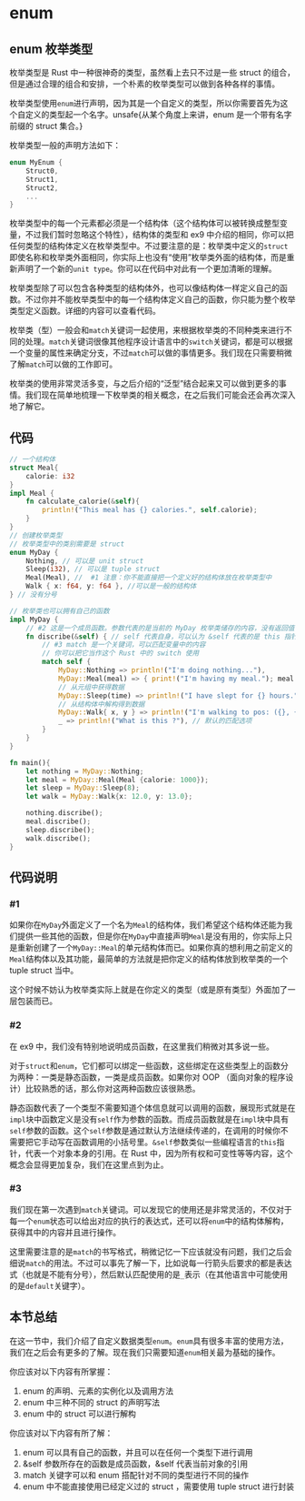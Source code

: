 # enum

## enum 枚举类型

枚举类型是 Rust 中一种很神奇的类型，虽然看上去只不过是一些 struct 的组合，但是通过合理的组合和安排，一个朴素的枚举类型可以做到各种各样的事情。

枚举类型使用`enum`进行声明，因为其是一个自定义的类型，所以你需要首先为这个自定义的类型起一个名字。unsafe{从某个角度上来讲，enum 是一个带有名字前缀的 struct 集合。}

枚举类型一般的声明方法如下：

```rust
enum MyEnum {
    Struct0,
    Struct1,
    Struct2,
    ...
}
```

枚举类型中的每一个元素都必须是一个结构体（这个结构体可以被转换成整型变量，不过我们暂时忽略这个特性），结构体的类型和 ex9 中介绍的相同，你可以把任何类型的结构体定义在枚举类型中。不过要注意的是：枚举类中定义的`struct`即使名称和枚举类外面相同，你实际上也没有“使用”枚举类外面的结构体，而是重新声明了一个新的`unit type`。你可以在代码中对此有一个更加清晰的理解。

枚举类型除了可以包含各种类型的结构体外，也可以像结构体一样定义自己的函数。不过你并不能枚举类型中的每一个结构体定义自己的函数，你只能为整个枚举类型定义函数。详细的内容可以查看代码。

枚举类（型）一般会和`match`关键词一起使用，来根据枚举类的不同种类来进行不同的处理。`match`关键词很像其他程序设计语言中的`switch`关键词，都是可以根据一个变量的属性来确定分支，不过`match`可以做的事情更多。我们现在只需要稍微了解`match`可以做的工作即可。

枚举类的使用非常灵活多变，与之后介绍的“泛型”结合起来又可以做到更多的事情。我们现在简单地梳理一下枚举类的相关概念，在之后我们可能会还会再次深入地了解它。

## 代码

```rust
// 一个结构体
struct Meal{
    calorie: i32
}
impl Meal {
    fn calculate_calorie(&self){
        println!("This meal has {} calories.", self.calorie);
    }
}
// 创建枚举类型
// 枚举类型中的类别需要是 struct
enum MyDay {
    Nothing, // 可以是 unit struct
    Sleep(i32), // 可以是 tuple struct
    Meal(Meal), //  #1 注意：你不能直接把一个定义好的结构体放在枚举类型中
    Walk { x: f64, y: f64 }, //可以是一般的结构体
} // 没有分号

// 枚举类也可以拥有自己的函数
impl MyDay {
    // #2 这是一个成员函数。参数代表的是当前的 MyDay 枚举类储存的内容，没有返回值(返回())
    fn discribe(&self) { // self 代表自身，可以认为 &self 代表的是 this 指针
        // #3 match 是一个关键词，可以匹配变量中的内容
        // 你可以把它当作这个 Rust 中的 switch 使用
        match self {
            MyDay::Nothing => println!("I'm doing nothing..."),
            MyDay::Meal(meal) => { print!("I'm having my meal."); meal.calculate_calorie(); },
            // 从元组中获得数据
            MyDay::Sleep(time) => println!("I have slept for {} hours.", time),
            // 从结构体中解构得到数据
            MyDay::Walk{ x, y } => println!("I'm walking to pos: ({}, {})", x, y),
            _ => println!("What is this ?"), // 默认的匹配选项
        }
    }
}

fn main(){
    let nothing = MyDay::Nothing;
    let meal = MyDay::Meal(Meal {calorie: 1000});
    let sleep = MyDay::Sleep(8);
    let walk = MyDay::Walk{x: 12.0, y: 13.0};

    nothing.discribe();
    meal.discribe();
    sleep.discribe();
    walk.discribe();
}
```

## 代码说明

### #1

如果你在`MyDay`外面定义了一个名为`Meal`的结构体，我们希望这个结构体还能为我们提供一些其他的函数，但是你在`MyDay`中直接声明`Meal`是没有用的，你实际上只是重新创建了一个`MyDay::Meal`的单元结构体而已。如果你真的想利用之前定义的`Meal`结构体以及其功能，最简单的方法就是把你定义的结构体放到枚举类的一个 tuple struct 当中。

这个时候不妨认为枚举类实际上就是在你定义的类型（或是原有类型）外面加了一层包装而已。

### #2

在 ex9 中，我们没有特别地说明成员函数，在这里我们稍微对其多说一些。

对于`struct`和`enum`，它们都可以绑定一些函数，这些绑定在这些类型上的函数分为两种：一类是静态函数，一类是成员函数。如果你对 OOP （面向对象的程序设计）比较熟悉的话，那么你对这两种函数应该很熟悉。

静态函数代表了一个类型不需要知道个体信息就可以调用的函数，展现形式就是在`impl`块中函数定义是没有`self`作为参数的函数。而成员函数就是在`impl`块中具有`self`参数的函数。这个`self`参数是通过默认方法继续传递的，在调用的时候你不需要把它手动写在函数调用的小括号里。`&self`参数类似一些编程语言的`this`指针，代表一个对象本身的引用。在 Rust 中，因为所有权和可变性等等内容，这个概念会显得更加复杂，我们在这里点到为止。

### #3

我们现在第一次遇到`match`关键词。可以发现它的使用还是非常灵活的，不仅对于每一个`enum`状态可以给出对应的执行的表达式，还可以将`enum`中的结构体解构，获得其中的内容并且进行操作。

这里需要注意的是`match`的书写格式，稍微记忆一下应该就没有问题，我们之后会细说`match`的用法。不过可以事先了解一下，比如说每一行箭头后要求的都是表达式（也就是不能有分号），然后默认匹配使用的是`_`表示（在其他语言中可能使用的是`default`关键字）。

## 本节总结

在这一节中，我们介绍了自定义数据类型`enum`。`enum`具有很多丰富的使用方法，我们在之后会有更多的了解。现在我们只需要知道`enum`相关最为基础的操作。

你应该对以下内容有所掌握：

1. enum 的声明、元素的实例化以及调用方法
2. enum 中三种不同的 struct 的声明写法
3. enum 中的 struct 可以进行解构

你应该对以下内容有所了解：

1. enum 可以具有自己的函数，并且可以在任何一个类型下进行调用
2. &self 参数所存在的函数是成员函数，&self 代表当前对象的引用
3. match 关键字可以和 enum 搭配针对不同的类型进行不同的操作
4. enum 中不能直接使用已经定义过的 struct ，需要使用 tuple struct 进行封装

